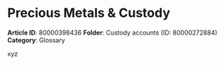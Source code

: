 # Precious Metals & Custody

**Article ID**: 80000398436
**Folder**: Custody accounts (ID: 80000272884)
**Category**: Glossary

<p>xyz</p>